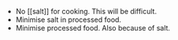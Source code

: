 - No [[salt]] for cooking. This will be difficult. 
- Minimise salt in processed food. 
- Minimise processed food. Also because of salt.
